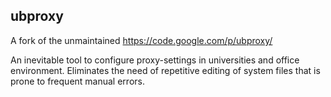 ## ubproxy

A fork of the unmaintained https://code.google.com/p/ubproxy/

An inevitable tool to configure proxy-settings in universities and office environment.
Eliminates the need of repetitive editing of system files that is prone to frequent manual errors.
